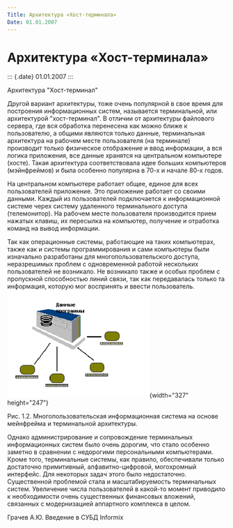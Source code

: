 ```yaml
---
Title: Архитектура «Хост-терминала»
Date: 01.01.2007
---
```



Архитектура «Хост-терминала»
============================

::: {.date}
01.01.2007
:::

Архитектура "Хост-терминал"

Другой вариант архитектуры, тоже очень популярной в свое время для
построения информационных систем, называется терминальной, или
архитектурой "хост-терминал". В отличии от архитектуры файлового
сервера, где вся обработка перенесена как можно ближе к пользователю, а
общими являются только данные, терминальная архитектура на рабочем месте
пользователя (на терминале) производит только физическое отображение и
ввод информации, а вся логика приложения, все данные хранятся на
центральном компьютере (хосте). Такая архитектура соответствовала идее
больших компьютеров (мэйнфреймов) и была особенно популярна в 70-х и
начале 80-х годов.

На центральном компьютере работает общее, единое для всех пользователей
приложение. Это приложение работает со своими данными. Каждый из
пользователей подключается к информационной системе черех систему
удаленного терминального доступа (телемонитор). На рабочем месте
пользователя производится прием нажатых клавиш, их пересылка на
компьютер, получение и отработка команд на вывод информации.

Так как операционные системы, работающие на таких компьютерах, также как
и системы программирования и сами компьютеры были изначально разработаны
для многопользовательского доступа, неразрешимых проблем с одновременной
работой нескольких пользователей не возникало. Не возникало также и
особых проблем с пропускной способностью линий связи, так как
передавалась только та информация, которую мог воспринять и ввести
пользователь.![](/pic/embim1706.png){width="327" height="247"}

Рис. 1.2. Многопользовательская информационная система на основе
мейнфрейма и терминальной архитектуры.

Однако администрирование и сопровождение терминальных информационных
систем было очень дорогим, что стало особенно заметно в сравнении с
недорогими персональными компьютерами. Кроме того, терминальные системы,
как правило, обеспечивали только достаточно примитивный,
алфавитно-цифровой, могохромный интерфейс. Для некоторых задач этого
было недостаточно. Существенной проблемой стала и масштабируемость
терминальных систем. Увеличение числа пользователей в какой-то момент
приводило к необходимости очень существенных финансовых вложений,
связанных с модернизацией аппартного комплекса в целом.

Грачев А.Ю.                Введение в СУБД Informix
